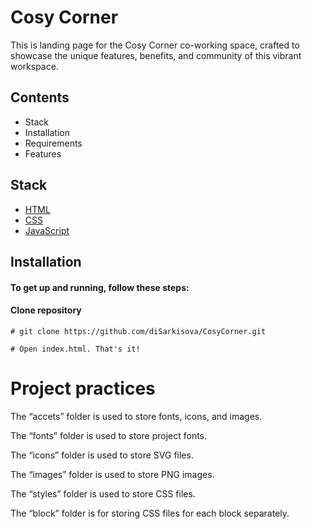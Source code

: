 # Cosy Corner
This is landing page for the Сosy Сorner co-working space, crafted to showcase the unique features, benefits, and community of this vibrant workspace.
## Contents
* Stack
* Installation
* Requirements
* Features
## Stack
* [HTML](https://html.spec.whatwg.org/multipage/)
* [CSS](https://developer.mozilla.org/ru/docs/Web/CSS/Reference)
* [JavaScript](https://developer.mozilla.org/en-US/docs/Web/JavaScript/Guide)
## Installation
#### To get up and running, follow these steps:
#### Clone repository
    # git clone https://github.com/diSarkisova/CosyCorner.git
    
    # Open index.html. That's it!
# Project practices
The “accets” folder is used to store fonts, icons, and images.

The “fonts” folder is used to store project fonts.

The “icons” folder is used to store SVG files.

The “images” folder is used to store PNG images.

The “styles” folder is used to store CSS files.

The “block” folder is for storing CSS files for each block separately.